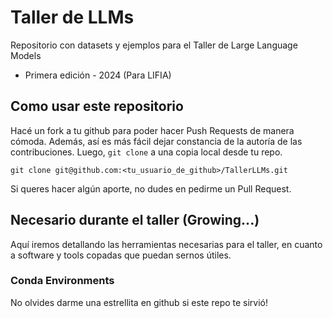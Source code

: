 # Taller de LLMs
Repositorio con datasets y ejemplos para el Taller de Large Language Models
- Primera edición - 2024 (Para LIFIA)

## Como usar este repositorio
Hacé un fork a tu github para poder hacer Push Requests de manera cómoda. Además, así es más fácil dejar constancia de la autoría de las contribuciones. Luego, `git clone` a una copia local desde tu repo.

```
git clone git@github.com:<tu_usuario_de_github>/TallerLLMs.git
```

Si queres hacer algún aporte, no dudes en pedirme un Pull Request.

## Necesario durante el taller (Growing...)
Aquí iremos detallando las herramientas necesarias para el taller, en cuanto a software y tools copadas que puedan sernos útiles.

### Conda Environments


No olvides darme una estrellita en github si este repo te sirvió!
